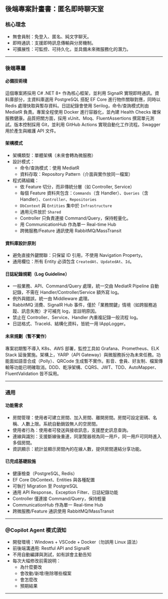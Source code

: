 ﻿## 後端專案計畫書：匿名即時聊天室

### 核心理念

- 無會員制：免登入、匿名、純文字聊天。
- 即時通訊：支援即時訊息傳輸與分房機制。
- 可擴展性：可監控、可持久化，並具備未來微服務化的潛力。

---

### 後端專屬

#### 必備技術棧

這個專案將採用 C# .NET 8+ 作為核心框架，並利用 SignalR 實現即時通訊。資料庫部分，主資料庫選用 PostgreSQL 搭配 EF Core 進行物件關聯對應，同時以 Redis 處理快取與暫存資料。日誌紀錄會使用 Serilog，命令/查詢模式則由 MediatR 負責。專案全程使用 Docker 進行容器化，並內建 Health Checks 確保服務健康。品質把關方面，採用 xUnit、Moq、FluentAssertions 撰寫單元測試。版本控制採用 Git，並利用 GitHub Actions 實現自動化工作流程。Swagger 用於產生與維護 API 文件。

#### 架構模式

- 架構類型：單體架構（未來會轉為微服務）
- 設計模式：
  - 命令/查詢模式：使用 MediatR
  - 資料存取：Repository Pattern（介面與實作放同一檔案）
- 程式碼組織：
  - 依 Feature 切分，而非傳統分層（如 Controller, Service）
  - 每個 Feature 資料夾包含：`Commands`（含 Handler）、`Queries`（含 Handler）、`Controller`、`Repositories`
  - `DbContext` 與 `Entities` 集中於 `Infrastructure`
  - 通用元件放於 `Shared`
  - Controller 只負責連接 Command/Query，保持輕量化。
  - 用 CommunicationHub 作為單一 Real-time Hub
  - 跨微服務/Feature 通訊使用 RabbitMQ/MassTransit

#### 資料庫設計原則

- 避免直接外鍵關聯：只保留 ID 引用，不使用 Navigation Property。
- 通用欄位：所有 Entity 必須包含 `CreatedAt`、`UpdatedAt`、`Id`。

#### 日誌紀錄規範（Log Guideline）

- 一般業務、API、Command/Query 處理，統一交由 MediatR Pipeline 自動記錄，不需在 Handler/Controller/Service 額外寫 log。
- 例外與錯誤，統一由 Middleware 處理。
- RabbitMQ 消費、SignalR Hub 事件，僅於「業務關鍵」情境（如跨服務追蹤、訊息失敗）才可補充 log，並註明原因。
- 禁止在 Controller、Service、Handler 內重複記錄一般流程 log。
- 日誌格式、TraceId、結構化資料，皆統一用 IAppLogger。

#### 未來規劃（暫不實作）

專案初期暫不導入 K8s、AWS 部署，監控工具如 Grafana、Prometheus、ELK Stack 延後實施。架構上，YARP（API Gateway）與微服務拆分為未來任務。功能面如語音合成（Polly）、QRCode 生成暫不實作。影音、會員、好友制、檔案傳輸等功能已明確取消。DDD、乾淨架構、CQRS、JWT、TDD、AutoMapper、FluentValidation 皆不採用。

---

### 通用

#### 功能需求

- 房間管理：使用者可建立房間、加入房間、離開房間。房間可設定密碼、名稱、人數上限。系統自動銷毀無人的空房間。
- 使用者行為：使用者可發送與接收訊息，支援歷史訊息查詢。
- 連線與識別：支援斷線後重連，同瀏覽器視為同一用戶，同一用戶可同時進入多個房間。
- 資訊顯示：統計並顯示房間內的在線人數，提供房間連結分享功能。

#### 已完成基礎設施

- 健康檢查（PostgreSQL, Redis）
- EF Core DbContext、Entities 與各種配置
- 可執行 Migration 至 PostgreSQL
- 通用 API Response、Exception Filter、日誌紀錄功能
- Controller 僅連接 Command/Query，保持輕量
- CommunicationHub 作為單一 Real-time Hub
- 跨微服務/Feature 通訊使用 RabbitMQ/MassTransit

---

### @Copilot Agent 模式須知

- 開發環境：Windows + VSCode + Docker（勿誤用 Linux 語法）
- 前後端溝通用: Restful API and SignalR
- 不用自動編譯與測試，如有誤會主動告知
- 每次大幅修改前需說明：
  - 為什麼要改
  - 會改動/新增/刪除哪些檔案
  - 會怎麼改
  - 預期結果

---
